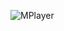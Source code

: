 ![MPlayer](https://user-images.githubusercontent.com/66483936/158287891-636ad9a3-6714-4314-90fc-6f1cbea4080c.jpg)
